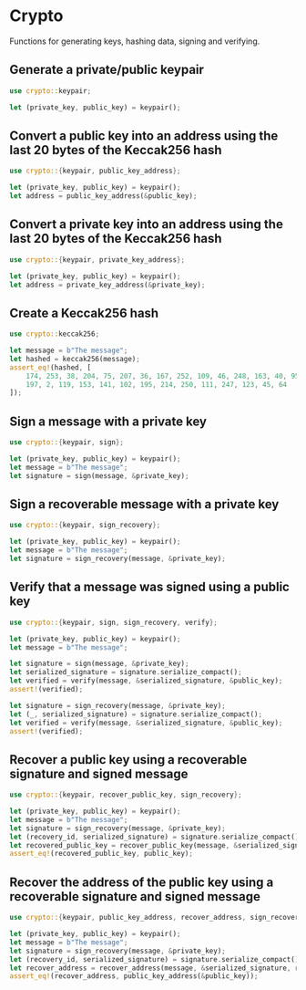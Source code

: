# Crypto

Functions for generating keys, hashing data, signing and verifying.

## Generate a private/public keypair


```rust
use crypto::keypair;

let (private_key, public_key) = keypair();
```

## Convert a public key into an address using the last 20 bytes of the Keccak256 hash

```rust
use crypto::{keypair, public_key_address};

let (private_key, public_key) = keypair();
let address = public_key_address(&public_key);
```

## Convert a private key into an address using the last 20 bytes of the Keccak256 hash

```rust
use crypto::{keypair, private_key_address};

let (private_key, public_key) = keypair();
let address = private_key_address(&private_key);
```

## Create a Keccak256 hash

```rust
use crypto::keccak256;

let message = b"The message";
let hashed = keccak256(message);
assert_eq!(hashed, [
    174, 253, 38, 204, 75, 207, 36, 167, 252, 109, 46, 248, 163, 40, 95, 14, 14, 198,
    197, 2, 119, 153, 141, 102, 195, 214, 250, 111, 247, 123, 45, 64
]);
```

## Sign a message with a private key

```rust
use crypto::{keypair, sign};

let (private_key, public_key) = keypair();
let message = b"The message";
let signature = sign(message, &private_key);
```

## Sign a recoverable message with a private key

```rust
use crypto::{keypair, sign_recovery};

let (private_key, public_key) = keypair();
let message = b"The message";
let signature = sign_recovery(message, &private_key);
```

## Verify that a message was signed using a public key

```rust
use crypto::{keypair, sign, sign_recovery, verify};

let (private_key, public_key) = keypair();
let message = b"The message";

let signature = sign(message, &private_key);
let serialized_signature = signature.serialize_compact();
let verified = verify(message, &serialized_signature, &public_key);
assert!(verified);

let signature = sign_recovery(message, &private_key);
let (_, serialized_signature) = signature.serialize_compact();
let verified = verify(message, &serialized_signature, &public_key);
assert!(verified);
```

## Recover a public key using a recoverable signature and signed message

```rust
use crypto::{keypair, recover_public_key, sign_recovery};

let (private_key, public_key) = keypair();
let message = b"The message";
let signature = sign_recovery(message, &private_key);
let (recovery_id, serialized_signature) = signature.serialize_compact();
let recovered_public_key = recover_public_key(message, &serialized_signature, recovery_id.to_i32());
assert_eq!(recovered_public_key, public_key);
```

## Recover the address of the public key using a recoverable signature and signed message

```rust
use crypto::{keypair, public_key_address, recover_address, sign_recovery};

let (private_key, public_key) = keypair();
let message = b"The message";
let signature = sign_recovery(message, &private_key);
let (recovery_id, serialized_signature) = signature.serialize_compact();
let recover_address = recover_address(message, &serialized_signature, recovery_id.to_i32());
assert_eq!(recover_address, public_key_address(&public_key));
```